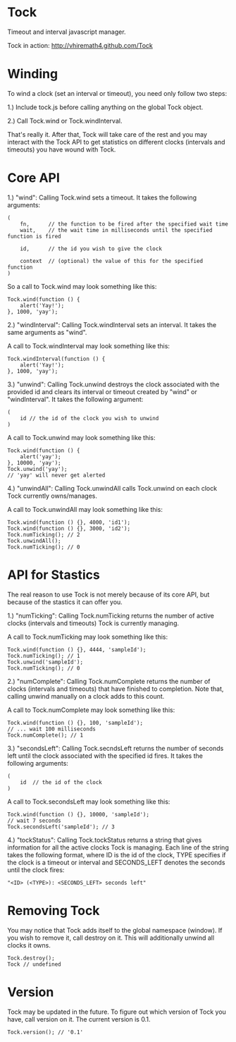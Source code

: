 Tock
====

Timeout and interval javascript manager.

Tock in action: http://vhiremath4.github.com/Tock

Winding
=======

To wind a clock (set an interval or timeout), you need only follow two steps:

1.) Include tock.js before calling anything on the global Tock object.

2.) Call Tock.wind or Tock.windInterval.

That's really it. After that, Tock will take care of the rest and you may interact
with the Tock API to get statistics on different clocks (intervals and timeouts)
you have wound with Tock.

Core API
========

1.) "wind": Calling Tock.wind sets a timeout. It takes the following arguments:

    (
        fn,      // the function to be fired after the specified wait time
        wait,    // the wait time in milliseconds until the specified function is fired

        id,      // the id you wish to give the clock

        context  // (optional) the value of this for the specified function
    )

  So a call to Tock.wind may look something like this:

    Tock.wind(function () {
        alert('Yay!');
    }, 1000, 'yay');

2.) "windInterval": Calling Tock.windInterval sets an interval. It takes the same
arguments as "wind".

  A call to Tock.windInterval may look something like this:

    Tock.windInterval(function () {
        alert('Yay!');
    }, 1000, 'yay');

3.) "unwind": Calling Tock.unwind destroys the clock associated with the provided id and
clears its interval or timeout created by "wind" or "windInterval". It takes the
following argument:

    (
        id // the id of the clock you wish to unwind
    )

  A call to Tock.unwind may look something like this:

    Tock.wind(function () {
        alert('yay');
    }, 10000, 'yay');
    Tock.unwind('yay');
    // 'yay' will never get alerted

4.) "unwindAll": Calling Tock.unwindAll calls Tock.unwind on each clock Tock currently owns/manages.

  A call to Tock.unwindAll may look something like this:

    Tock.wind(function () {}, 4000, 'id1');
    Tock.wind(function () {}, 3000, 'id2');
    Tock.numTicking(); // 2
    Tock.unwindAll();
    Tock.numTicking(); // 0

API for Stastics
================

The real reason to use Tock is not merely because of its core API, but because of the stastics
it can offer you.

1.) "numTicking": Calling Tock.numTicking returns the number of active clocks (intervals and timeouts)
Tock is currently managing.

  A call to Tock.numTicking may look something like this:

    Tock.wind(function () {}, 4444, 'sampleId');
    Tock.numTicking(); // 1
    Tock.unwind('sampleId');
    Tock.numTicking(); // 0

2.) "numComplete": Calling Tock.numComplete returns the number of clocks (intervals and timeouts) that
have finished to completion. Note that, calling unwind manually on a clock adds to this count.

  A call to Tock.numComplete may look something like this:

    Tock.wind(function () {}, 100, 'sampleId');
    // ... wait 100 milliseconds
    Tock.numComplete(); // 1

3.) "secondsLeft": Calling Tock.secndsLeft returns the number of seconds left until the clock associated
with the specified id fires. It takes the following arguments:

    (
        id  // the id of the clock
    )

  A call to Tock.secondsLeft may look something like this:

    Tock.wind(function () {}, 10000, 'sampleId');
    // wait 7 seconds
    Tock.secondsLeft('sampleId'); // 3

4.) "tockStatus": Calling Tock.tockStatus returns a string that gives information for all the active clocks
Tock is managing. Each line of the string takes the following format, where ID is the id of the clock,
TYPE specifies if the clock is a timeout or interval and SECONDS_LEFT denotes the seconds until the
clock fires:

    "<ID> (<TYPE>): <SECONDS_LEFT> seconds left"

Removing Tock
=============

You may notice that Tock adds itself to the global namespace (window). If you wish to remove it, call
destroy on it. This will additionally unwind all clocks it owns.

    Tock.destroy();
    Tock // undefined

Version
=======

Tock may be updated in the future. To figure out which version of Tock you have, call version on it. The
current version is 0.1.

    Tock.version(); // '0.1'
